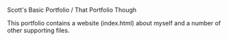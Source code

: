 Scott's Basic Portfolio / That Portfolio Though

This portfolio contains a website (index.html) about myself and a number of other supporting files.
